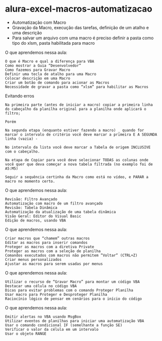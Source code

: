 # alura-excel-macros-automatizacao

- Automatização com Macro
- Gravação da Macro, execução das tarefas, definição de um atalho 
e uma descrição
- Para salvar um arquivo com uma macro é preciso definir a pasta
como tipo do xlsm, pasta habilitada para macro



O que aprendemos nessa aula:

    O que é Macro e qual a diferença para VBA
    Como mostrar a Guia “Desenvolvedor”
    Como fazemos para Gravar Macro
    Definir uma tecla de atalho para uma Macro
    Colocar descrição em uma Macro
    Criar um botão de comando para acionar as Macros
    Necessidade de gravar a pasta como “xlsm” para habilitar as Macros

Evitando erros

    Na primeira parte (antes de iniciar a macro) copiar a primeira linha do cabeçalho da planilha original para a planilha onde aplicará o filtro;

    Porém

    Na segunda etapa (enquanto estiver fazendo a macro) _ quando for marcar o intervalo de critério você deve marcar a primeira E A SEGUNDA linha (vazia) -

    No intervalo da lista você deve marcar a Tabela de origem INCLUSIVE com o cabeçalho.

    Na etapa de Copiar para você deve selecionar TODAS as colunas onde você quer que deva começar a nova tabela filtrada (no exemplo foi de A5:M5)

    Seguir a sequência certinha da Macro como está no vídeo, e PARAR a macro no momento certo.


O que aprendemos nessa aula:

    Revisão: Filtro Avançado
    Automatização com macro de um filtro avançado
    Revisão: Tabela Dinâmica
    Automatização da atualização de uma tabela dinâmica
    Visão Geral: Editor do Visual Basic
    Edição de macros, usando VBA


O que aprendemos nessa aula:

    Criar macros que “chamem” outras macros
    Editar as macros para inserir comandos
    Proteger as macros com a diretiva Private
    Proteger as macros com a seleção de planilha
    Comandos executados com macros não permitem ”Voltar” (CTRL+Z)
    Criar menus personalizados
    Ajustar as macros para serem usadas por menus


O que aprendemos nessa aula:

    Utilizar o recurso de “Gravar Macro” para montar um código VBA
    Destacar uma célula no código VBA
    Dicas para evitar problemas com o comando Proteger Planilha
    Usar macro para Proteger e Desproteger Planilha
    Raciocínio lógico de pensar em cenários para o início do código


O que aprendemos nessa aula:

    Emitir alertas no VBA usando MsgBox
    Utilizar eventos de planilhas para iniciar uma automatização VBA
    Usar o comando condicional IF (semelhante a função SE)
    Verificar o valor da célula em um intervalo
    Usar o objeto RANGE
